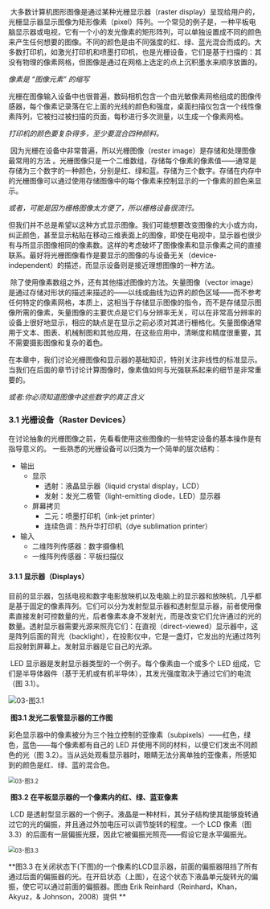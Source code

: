 ​	大多数计算机图形图像是通过某种光栅显示器（raster display）呈现给用户的，光栅显示器显示图像为矩形像素（pixel）阵列。一个常见的例子是，一种平板电脑显示器或电视，它有一个小的发光像素的矩形阵列，可以单独设置成不同的颜色来产生任何想要的图像。不同的颜色是由不同强度的红、绿、蓝光混合而成的。大多数打印机，如激光打印机和喷墨打印机，也是光栅设备，它们是基于扫描的：其没有物理的像素网格，但图像是通过在网格上选定的点上沉积墨水来顺序放置的。

*像素是 “图像元素” 的缩写*

​		光栅在图像输入设备中也很普遍，数码相机包含一个由光敏像素网格组成的图像传感器，每个像素记录落在它上面的光线的颜色和强度，桌面扫描仪包含一个线性像素阵列，它被扫过被扫描的页面，每秒进行多次测量，以生成一个像素网格。

*打印机的颜色要复杂得多，至少要混合四种颜料。*

​		因为光栅在设备中非常普遍，所以光栅图像（rester image）是存储和处理图像最常用的方法 。光栅图像只是一个二维数组，存储每个像素的像素值——通常是存储为三个数字的一种颜色，分别是红、绿和蓝。存储为三个数字。存储在内存中的光栅图像可以通过使用存储图像中的每个像素来控制显示的一个像素的颜色来显示。

*或者，可能是因为栅格图像太方便了，所以栅格设备很流行。*

​		但我们并不总是希望以这种方式显示图像。我们可能想要改变图像的大小或方向，纠正颜色，甚至显示粘贴在移动三维表面上的图像，即使在电视中，显示器也很少有与所显示图像相同的像素数。这样的考虑破坏了图像像素和显示像素之间的直接联系。最好将光栅图像看作是要显示的图像的与设备无关（device-independent）的描述，而显示设备则是接近理想图像的一种方法。

​		除了使用像素数组之外，还有其他描述图像的方法。矢量图像（vector image）是通过存储对形状的描述来描述的——以线或曲线为边界的颜色区域——而不参考任何特定的像素网格，本质上，这相当于存储显示图像的指令，而不是存储显示图像所需的像素，矢量图像的主要优点是它们与分辨率无关，可以在非常高分辨率的设备上很好地显示，相应的缺点是在显示之前必须对其进行栅格化。矢量图像通常用于文本、图表、机械制图和其他应用，在这些应用中，清晰度和精度很重要，其不需要摄影图像和复杂的着色。

​		在本章中，我们讨论光栅图像和显示器的基础知识，特别关注非线性的标准显示。当我们在后面的章节讨论计算图像时，像素值如何与光强联系起来的细节是非常重要的。

*或者:你必须知道图像中这些数字的真正含义*

### 3.1 光栅设备（Raster Devices）

​		在讨论抽象的光栅图像之前，先看看使用这些图像的一些特定设备的基本操作是有指导意义的。 一些熟悉的光栅设备可以归类为一个简单的层次结构：

- 输出
  - 显示
    - 透射：液晶显示器（liquid crystal display，LCD）
    - 发射：发光二极管（light-emitting diode，LED）显示器
  - 屏幕拷贝
    - 二元：喷墨打印机（ink-jet printer）
    - 连续色调：热升华打印机（dye sublimation printer）
- 输入
  - 二维阵列传感器：数字摄像机
  - 一维阵列传感器：平板扫描仪

#### 3.1.1 显示器（Displays）

​		目前的显示器，包括电视和数字电影放映机以及电脑上的显示器和放映机，几乎都是基于固定的像素阵列。它们可以分为发射型显示器和透射型显示器，前者使用像素直接发射可控数量的光，后者像素本身不发射光，而是改变它们允许通过的光的数量。透射显示器需要光源来照亮它们：在直视（direct-viewed）显示器中，这是阵列后面的背光（backlight），在投影仪中，它是一盏灯，它发出的光通过阵列后投射到屏幕上。发射显示器是它自己的光源。

​		LED 显示器是发射显示器类型的一个例子。每个像素由一个或多个 LED 组成，它们是半导体器件（基于无机或有机半导体），其发光强度取决于通过它们的电流（图 3.1）。

![03-图3.1](Image/03/03-图3.1.png)

​																											**图3.1 发光二极管显示器的工作图**

​		彩色显示器中的像素被分为三个独立控制的亚像素（subpixels）——红色，绿色，蓝色——每个像素都有自己的 LED 并使用不同的材料，以便它们发出不同颜色的光（图 3.2）。当从远处观看显示器时，眼睛无法分离单独的亚像素，所感知到的颜色是红、绿、蓝的混合色。  

<img src="Image/03/03-图3.2.png" alt="03-图3.2" style="zoom:80%;" />

​																						**图3.2  在平板显示器的一个像素内的红、绿、蓝亚像素**

​		LCD 是透射型显示器的一个例子。液晶是一种材料，其分子结构使其能够旋转通过它的光的偏振，并且通过外加电压可以调节旋转的程度。一个 LCD 像素（图3.3）的后面有一层偏振光膜，因此它被偏振光照亮——假设它是水平偏振光。

<img src="Image/03/03-图3.3.png" alt="03-图3.3" style="zoom:80%;" />

**图3.3 在关闭状态下(下图)的一个像素的LCD显示器，前面的偏振器阻挡了所有通过后面的偏振器的光。在开启状态（上图），在这个状态下液晶单元旋转光的偏振，使它可以通过前面的偏振器。图由 Erik Reinhard（Reinhard，Khan，Akyuz，& Johnson，2008）提供 **

